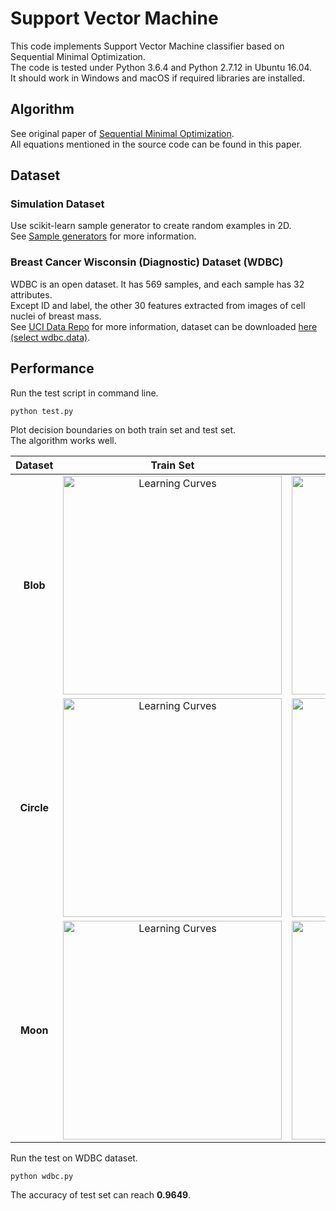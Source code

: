 # Support Vector Machine

This code implements Support Vector Machine classifier based on Sequential Minimal Optimization.  
The code is tested under Python 3.6.4 and Python 2.7.12 in Ubuntu 16.04.  
It should work in Windows and macOS if required libraries are installed.  

## Algorithm

See original paper of [Sequential Minimal Optimization](https://www.microsoft.com/en-us/research/publication/sequential-minimal-optimization-a-fast-algorithm-for-training-support-vector-machines/).  
All equations mentioned in the source code can be found in this paper.

## Dataset

### Simulation Dataset

Use scikit-learn sample generator to create random examples in 2D.  
See [Sample generators](http://scikit-learn.org/stable/datasets/index.html#sample-generators) for more information.

### Breast Cancer Wisconsin (Diagnostic) Dataset (WDBC)

WDBC is an open dataset. It has 569 samples, and each sample has 32 attributes.  
Except ID and label, the other 30 features extracted from images of cell nuclei of breast mass.  
See [UCI Data Repo](https://archive.ics.uci.edu/ml/datasets/Breast+Cancer+Wisconsin+(Diagnostic)) for more information, dataset can be downloaded [here (select wdbc.data)](https://archive.ics.uci.edu/ml/machine-learning-databases/breast-cancer-wisconsin/).

## Performance

Run the test script in command line.
```
python test.py
```
Plot decision boundaries on both train set and test set.  
The algorithm works well.

| Dataset    | Train Set | Test Set |
|:----------:|:---------:|:---------:|
| **Blob**   | <img src="https://github.com/quqixun/MLAlgorithms/blob/master/SVM/images/blob_train.png" alt="Learning Curves" width="350"> | <img src="https://github.com/quqixun/MLAlgorithms/blob/master/SVM/images/blob_test.png" alt="Learning Curves" width="350"> |
| **Circle** | <img src="https://github.com/quqixun/MLAlgorithms/blob/master/SVM/images/circle_train.png" alt="Learning Curves" width="350"> | <img src="https://github.com/quqixun/MLAlgorithms/blob/master/SVM/images/circle_test.png" alt="Learning Curves" width="350"> |
| **Moon**   | <img src="https://github.com/quqixun/MLAlgorithms/blob/master/SVM/images/moon_train.png" alt="Learning Curves" width="350"> | <img src="https://github.com/quqixun/MLAlgorithms/blob/master/SVM/images/moon_test.png" alt="Learning Curves" width="350"> |

Run the test on WDBC dataset.
```
python wdbc.py
```
The accuracy of test set can reach **0.9649**.
